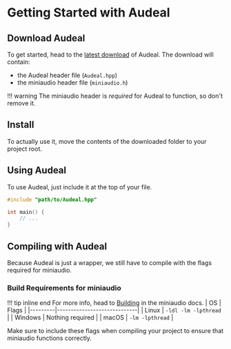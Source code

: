 # Getting Started with Audeal
## Download Audeal
To get started, head to the [latest download](https://github.com/Skelebyte/Audeal/releases) of Audeal. The download will contain:

- the Audeal header file (`Audeal.hpp`)
- the miniaudio header file (`miniaudio.h`)


!!! warning
    The miniaudio header is _required_ for Audeal to function, so don't remove it.

## Install
To actually use it, move the contents of the downloaded folder to your project root.

## Using Audeal
To use Audeal, just include it at the top of your file.
```cpp
#include "path/to/Audeal.hpp"

int main() {
    // ...
}
```

## Compiling with Audeal
Because Audeal is just a wrapper, we still have to compile with the flags required for miniaudio.
### Build Requirements for miniaudio
!!! tip inline end
    For more info, head to [Building](https://miniaud.io/docs/manual/index.html#Building) in the miniaudio docs.
| OS      | Flags                       |
|---------|-----------------------------|
| Linux   | `-ldl -lm -lpthread`        |
| Windows | Nothing required            |
| macOS   | `-lm -lpthread`             |



Make sure to include these flags when compiling your project to ensure that miniaudio functions correctly.
